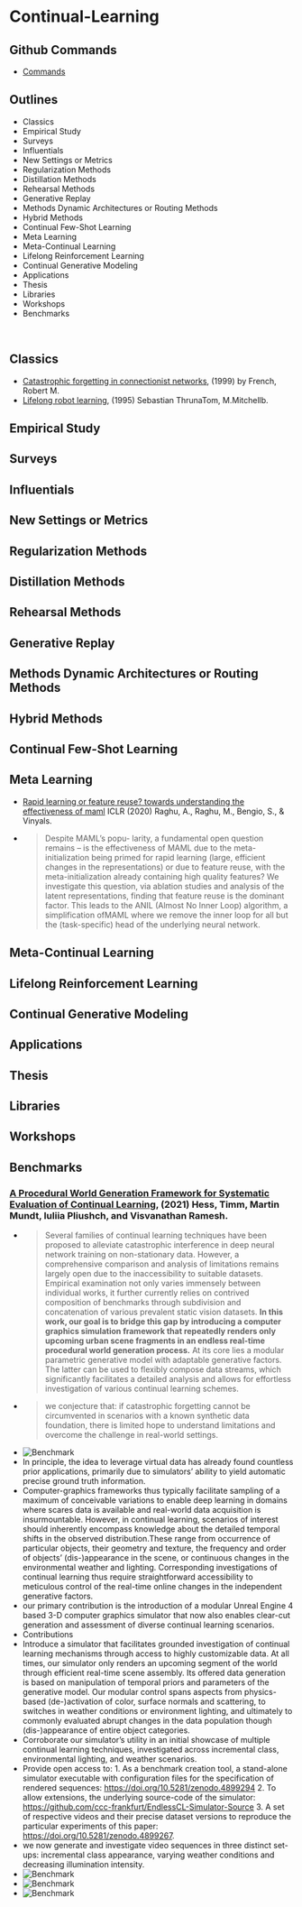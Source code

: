 # Continual-Learning
## Github Commands
- [Commands](https://docs.github.com/en/github/writing-on-github/getting-started-with-writing-and-formatting-on-github/basic-writing-and-formatting-syntax)

## Outlines
- Classics 
- Empirical Study 
- Surveys 
- Influentials 
- New Settings or Metrics 
- Regularization Methods 
- Distillation Methods 
- Rehearsal Methods 
- Generative Replay 
- Methods Dynamic Architectures or Routing Methods
- Hybrid Methods
- Continual Few-Shot Learning 
- Meta Learning 
- Meta-Continual Learning 
- Lifelong Reinforcement Learning 
- Continual Generative Modeling 
- Applications 
- Thesis 
- Libraries 
- Workshops
- Benchmarks

</br>

## Classics 
- [Catastrophic forgetting in connectionist networks](https://www.sciencedirect.com/science/article/pii/S1364661399012942), (1999) by French, Robert M.
- [Lifelong robot learning](https://www.sciencedirect.com/science/article/pii/092188909500004Y), (1995) Sebastian ThrunaTom, M.Mitchellb.
## Empirical Study 
## Surveys 
## Influentials 
## New Settings or Metrics 
## Regularization Methods 
## Distillation Methods 
## Rehearsal Methods 
## Generative Replay 
## Methods Dynamic Architectures or Routing Methods
## Hybrid Methods
## Continual Few-Shot Learning 
## Meta Learning 
- [Rapid learning or feature reuse? towards understanding the effectiveness of maml](https://arxiv.org/pdf/1909.09157.pdf) ICLR (2020) Raghu, A., Raghu, M., Bengio, S., & Vinyals.
- > Despite MAML’s popu- larity, a fundamental open question remains – is the effectiveness of MAML due to the meta-initialization being primed for rapid learning (large, efficient changes in the representations) or due to feature reuse, with the meta-initialization already containing high quality features? We investigate this question, via ablation studies and analysis of the latent representations, finding that feature reuse is the dominant factor. This leads to the ANIL (Almost No Inner Loop) algorithm, a simplification ofMAML where we remove the inner loop for all but the (task-specific) head of the underlying neural network.
## Meta-Continual Learning 
## Lifelong Reinforcement Learning 
## Continual Generative Modeling 
## Applications 
## Thesis 
## Libraries 
## Workshops
## Benchmarks
### [A Procedural World Generation Framework for Systematic Evaluation of Continual Learning](https://arxiv.org/abs/2106.02585), (2021) Hess, Timm, Martin Mundt, Iuliia Pliushch, and Visvanathan Ramesh.
- > Several families of continual learning techniques have been proposed to alleviate catastrophic interference in deep neural network training on non-stationary data. However, a comprehensive comparison and analysis of limitations remains largely open due to the inaccessibility to suitable datasets. Empirical examination not only varies immensely between individual works, it further currently relies on contrived composition of benchmarks through subdivision and concatenation of various prevalent static vision datasets. **In this work, our goal is to bridge this gap by introducing a computer graphics simulation framework that repeatedly renders only upcoming urban scene fragments in an endless real-time procedural world generation process.** At its core lies a modular parametric generative model with adaptable generative factors. The latter can be used to flexibly compose data streams, which significantly facilitates a detailed analysis and allows for effortless investigation of various continual learning schemes.
- >we conjecture that: if catastrophic forgetting cannot be circumvented in scenarios with a known synthetic data foundation, there is limited hope to understand limitations and overcome the challenge in real-world settings.
- ![Benchmark](/Images/b1.png?raw=true)
- In principle, the idea to leverage virtual data has already found countless prior applications, primarily due to simulators’ ability to yield automatic precise ground truth information.
- Computer-graphics frameworks thus typically facilitate sampling of a maximum of conceivable variations to enable deep learning in domains where scares data is available and real-world data acquisition is insurmountable. However, in continual learning, scenarios of interest should inherently encompass knowledge about the detailed temporal shifts in the observed distribution.These range from occurrence of particular objects, their geometry and texture, the frequency and order of objects’ (dis-)appearance in the scene, or continuous changes in the environmental weather and lighting. Corresponding investigations of continual learning thus require straightforward accessibility to meticulous control of the real-time online changes in the independent generative factors.
- our primary contribution is the introduction of a modular Unreal Engine 4 based 3-D computer graphics simulator that now also enables clear-cut generation and assessment of diverse continual learning scenarios.
- Contributions
- Introduce a simulator that facilitates grounded investigation of continual learning mechanisms through access to highly customizable data. At all times, our simulator only renders an upcoming segment of the world through efficient real-time scene assembly. Its offered data generation is based on manipulation of temporal priors and parameters of the generative model. Our modular control spans aspects from physics-based (de-)activation of color, surface normals and scattering, to switches in weather conditions or environment lighting, and ultimately to commonly evaluated abrupt changes in the data population though (dis-)appearance of entire object categories.
- Corroborate our simulator’s utility in an initial showcase of multiple continual learning techniques, investigated across incremental class, environmental lighting, and weather scenarios.
- Provide open access to: 1. As a benchmark creation tool, a stand-alone simulator executable with configuration files for the specification of rendered sequences: https://doi.org/10.5281/zenodo.4899294 2. To allow extensions, the underlying source-code of the simulator: https://github.com/ccc-frankfurt/EndlessCL-Simulator-Source 3. A set of respective videos and their precise dataset versions to reproduce the particular experiments of this paper: https://doi.org/10.5281/zenodo.4899267.
- we now generate and investigate video sequences in three distinct set-ups: incremental class appearance, varying weather conditions and decreasing illumination intensity.
- ![Benchmark](/Images/b2.png?raw=true)
- ![Benchmark](/Images/b3.png?raw=true)
- ![Benchmark](/Images/b4.png?raw=true)

